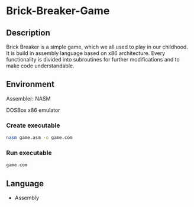# Brick-Breaker-Game
## Description
Brick Breaker is a simple game, which we all used to play in our childhood. It is build in assembly language based on x86 architecture. Every functionality is divided into subroutines for further modifications and to make code understandable.

## Environment
Assembler:  NASM 

DOSBox x86 emulator

### Create executable
```sh
nasm game.asm -o game.com
```
### Run executable
```sh
game.com
```

## Language
- Assembly
